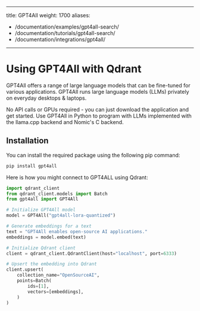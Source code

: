 
---
title: GPT4All
weight: 1700
aliases:
  - /documentation/examples/gpt4all-search/
  - /documentation/tutorials/gpt4all-search/
  - /documentation/integrations/gpt4all/ 
---

# Using GPT4All with Qdrant 

GPT4All offers a range of large language models that can be fine-tuned for various applications. GPT4All runs large language models (LLMs) privately on everyday desktops & laptops.

No API calls or GPUs required - you can just download the application and get started. Use GPT4All in Python to program with LLMs implemented with the llama.cpp backend and Nomic's C backend.

## Installation

You can install the required package using the following pip command:

```bash
pip install gpt4all
```

Here is how you might connect to GPT4ALL using Qdrant:

```python
import qdrant_client
from qdrant_client.models import Batch
from gpt4all import GPT4All

# Initialize GPT4All model
model = GPT4All("gpt4all-lora-quantized")

# Generate embeddings for a text
text = "GPT4All enables open-source AI applications."
embeddings = model.embed(text)

# Initialize Qdrant client
client = qdrant_client.QdrantClient(host="localhost", port=6333)

# Upsert the embedding into Qdrant
client.upsert(
    collection_name="OpenSourceAI",
    points=Batch(
        ids=[1],
        vectors=[embeddings],
    )
)

```


